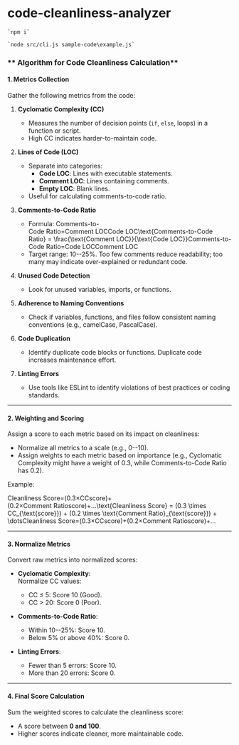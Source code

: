# code-cleanliness-analyzer

```
`npm i`

`node src/cli.js sample-code\example.js`
```

### ** Algorithm for Code Cleanliness Calculation**

#### **1\. Metrics Collection**

Gather the following metrics from the code:

1.  **Cyclomatic Complexity (CC)**

    -   Measures the number of decision points (`if`, `else`, loops) in a function or script.
    -   High CC indicates harder-to-maintain code.
2.  **Lines of Code (LOC)**

    -   Separate into categories:
        -   **Code LOC**: Lines with executable statements.
        -   **Comment LOC**: Lines containing comments.
        -   **Empty LOC**: Blank lines.
    -   Useful for calculating comments-to-code ratio.
3.  **Comments-to-Code Ratio**

    -   Formula: Comments-to-Code Ratio=Comment LOCCode LOC\text{Comments-to-Code Ratio} = \frac{\text{Comment LOC}}{\text{Code LOC}}Comments-to-Code Ratio=Code LOCComment LOC​
    -   Target range: 10--25%. Too few comments reduce readability; too many may indicate over-explained or redundant code.
4.  **Unused Code Detection**

    -   Look for unused variables, imports, or functions.
5.  **Adherence to Naming Conventions**

    -   Check if variables, functions, and files follow consistent naming conventions (e.g., camelCase, PascalCase).
6.  **Code Duplication**

    -   Identify duplicate code blocks or functions. Duplicate code increases maintenance effort.
7.  **Linting Errors**

    -   Use tools like ESLint to identify violations of best practices or coding standards.

* * * * *

#### **2\. Weighting and Scoring**

Assign a score to each metric based on its impact on cleanliness:

-   Normalize all metrics to a scale (e.g., 0--10).
-   Assign weights to each metric based on importance (e.g., Cyclomatic Complexity might have a weight of 0.3, while Comments-to-Code Ratio has 0.2).

Example:

Cleanliness Score=(0.3×CCscore)+(0.2×Comment Ratioscore)+...\text{Cleanliness Score} = (0.3 \times CC_{\text{score}}) + (0.2 \times \text{Comment Ratio}_{\text{score}}) + \dotsCleanliness Score=(0.3×CCscore​)+(0.2×Comment Ratioscore​)+...

* * * * *

#### **3\. Normalize Metrics**

Convert raw metrics into normalized scores:

-   **Cyclomatic Complexity**:\
    Normalize CC values:

    -   CC ≤ 5: Score 10 (Good).
    -   CC > 20: Score 0 (Poor).
-   **Comments-to-Code Ratio**:

    -   Within 10--25%: Score 10.
    -   Below 5% or above 40%: Score 0.
-   **Linting Errors**:

    -   Fewer than 5 errors: Score 10.
    -   More than 20 errors: Score 0.

* * * * *

#### **4\. Final Score Calculation**

Sum the weighted scores to calculate the cleanliness score:

-   A score between **0 and 100**.
-   Higher scores indicate cleaner, more maintainable code.





